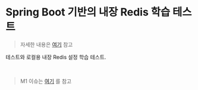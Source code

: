 # Spring Boot 기반의 내장 Redis 학습 테스트
> 자세한 내용은 [여기](https://github.com/binghe819/TIL/blob/master/Spring/Redis/spring%20boot%20embedded%20redis%20server/spring%20boot%20embedded%20redis%20server.md) 참고

테스트와 로컬용 내장 Redis 설정 학습 테스트.

<br>

> M1 이슈는 [여기](https://github.com/binghe819/TIL/blob/master/Spring/Redis/spring%20boot%20embedded%20redis%20server/spring%20boot%20embedded%20redis%20server.md#m1) 를 참고 


